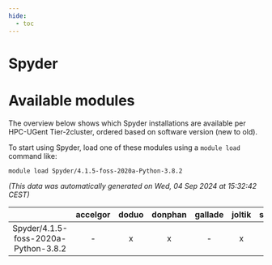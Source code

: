 ```yaml
---
hide:
  - toc
---
```


Spyder
======

# Available modules


The overview below shows which Spyder installations are available per HPC-UGent Tier-2cluster, ordered based on software version (new to old).

To start using Spyder, load one of these modules using a `module load` command like:

```shell
module load Spyder/4.1.5-foss-2020a-Python-3.8.2
```

*(This data was automatically generated on Wed, 04 Sep 2024 at 15:32:42 CEST)*  

| |accelgor|doduo|donphan|gallade|joltik|shinx|skitty|
| :---: | :---: | :---: | :---: | :---: | :---: | :---: | :---: |
|Spyder/4.1.5-foss-2020a-Python-3.8.2|-|x|x|-|x|-|x|
